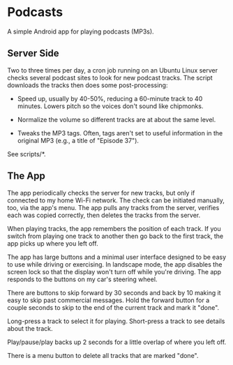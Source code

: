 # Podcasts

A simple Android app for playing podcasts (MP3s).

## Server Side

Two to three times per day, a cron job running on an Ubuntu Linux server
checks several podcast sites to look for new podcast tracks.  The script
downloads the tracks then does some post-processing:

  * Speed up, usually by 40-50%, reducing a 60-minute track to 40 minutes.
    Lowers pitch so the voices don't sound like chipmonks.

  * Normalize the volume so different tracks are at about the same level.

  * Tweaks the MP3 tags.  Often, tags aren't set to useful information in the
    original MP3 (e.g., a title of "Episode 37").

See scripts/*.

## The App

The app periodically checks the server for new tracks, but only if connected
to my home Wi-Fi network.  The check can be initiated manually, too, via the
app's menu.  The app pulls any tracks from the server, verifies each was
copied correctly, then deletes the tracks from the server.

When playing tracks, the app remembers the position of each track.  If you
switch from playing one track to another then go back to the first track, the
app picks up where you left off.

The app has large buttons and a minimal user interface designed to be easy to
use while driving or exercising.  In landscape mode, the app disables the
screen lock so that the display won't turn off while you're driving.  The app
responds to the buttons on my car's steering wheel.

There are buttons to skip forward by 30 seconds and back by 10 making it easy
to skip past commercial messages.  Hold the forward button for a couple
seconds to skip to the end of the current track and mark it "done".

Long-press a track to select it for playing.  Short-press a track to see
details about the track.

Play/pause/play backs up 2 seconds for a little overlap of where you left off.

There is a menu button to delete all tracks that are marked "done".
